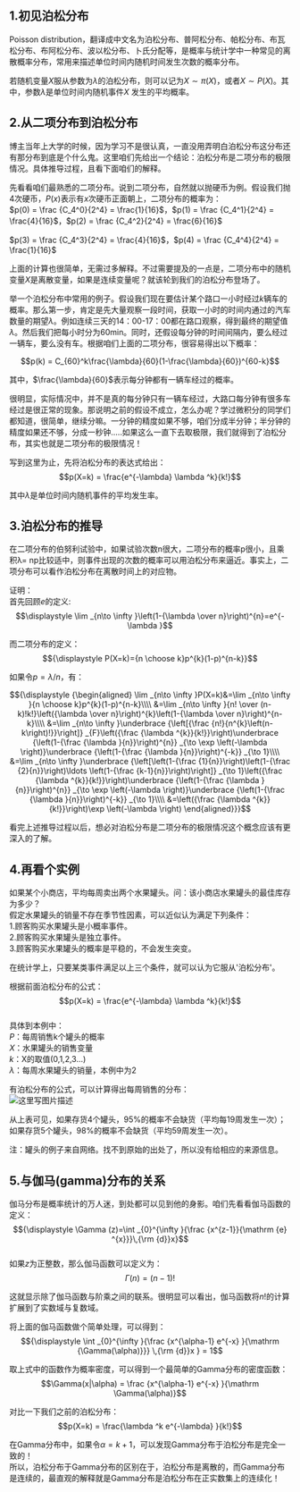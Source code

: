 ## 1.初见泊松分布
Poisson distribution，翻译成中文名为泊松分布、普阿松分布、帕松分布、布瓦松分布、布阿松分布、波以松分布、卜氏分配等，是概率与统计学中一种常见的离散概率分布，常用来描述单位时间内随机时间发生次数的概率分布。  

若随机变量$X$服从参数为$\lambda$的泊松分布，则可以记为$X \sim \pi(X)$，或者$X \sim P(X)$。其中，参数$\lambda$是单位时间内随机事件$X$ 发生的平均概率。  

## 2.从二项分布到泊松分布
博主当年上大学的时候，因为学习不是很认真，一直没用弄明白泊松分布这分布还有那分布到底是个什么鬼。这里咱们先给出一个结论：泊松分布是二项分布的极限情况。具体推导过程，且看下面咱们的解释。  

先看看咱们最熟悉的二项分布。说到二项分布，自然就以抛硬币为例。假设我们抛4次硬币，$P(x)$表示有$x$次硬币正面朝上，二项分布的概率为：  
$p(0) = \frac {C_4^0}{2^4} = \frac{1}{16}$，$p(1) = \frac {C_4^1}{2^4} = \frac{4}{16}$，$p(2) = \frac {C_4^2}{2^4} = \frac{6}{16}$  

$p(3) = \frac {C_4^3}{2^4} = \frac{4}{16}$，$p(4) = \frac {C_4^4}{2^4} = \frac{1}{16}$  

上面的计算也很简单，无需过多解释。不过需要提及的一点是，二项分布中的随机变量$X$是离散变量，如果是连续变量呢？就该轮到我们的泊松分布登场了。  


举一个泊松分布中常用的例子。假设我们现在要估计某个路口一小时经过$k$辆车的概率。那么第一步，肯定是先大量观察一段时间，获取一小时的时间内通过的汽车数量的期望$\lambda$。例如连续三天的14：00-17：00都在路口观察，得到最终的期望值$\lambda$。然后我们把每小时分为60min。同时，还假设每分钟的时间间隔内，要么经过一辆车，要么没有车。根据咱们上面的二项分布，很容易得出以下概率：  

$$p(k) = C_{60}^k\frac{\lambda}{60}(1-\frac{\lambda}{60})^{60-k}$$  

其中，$\frac{\lambda}{60}$表示每分钟都有一辆车经过的概率。  

很明显，实际情况中，并不是真的每分钟只有一辆车经过，大路口每分钟有很多车经过是很正常的现象。那说明之前的假设不成立，怎么办呢？学过微积分的同学们都知道，很简单，继续分嘛。一分钟的精度如果不够，咱们分成半分钟；半分钟的精度如果还不够，分成一秒钟.....如果这么一直下去取极限，我们就得到了泊松分布，其实也就是二项分布的极限情况！  

写到这里为止，先将泊松分布的表达式给出：  
$$p(X=k) = \frac{e^{-\lambda} \lambda ^k}{k!}$$  

其中$\lambda$是单位时间内随机事件的平均发生率。  

## 3.泊松分布的推导  
在二项分布的伯努利试验中，如果试验次数n很大，二项分布的概率p很小，且乘积λ= np比较适中，则事件出现的次数的概率可以用泊松分布来逼近。事实上，二项分布可以看作泊松分布在离散时间上的对应物。  

证明：  
首先回顾$e$的定义:  
$$\displaystyle \lim _{n\to \infty }\left(1-{\lambda  \over n}\right)^{n}=e^{-\lambda }$$  

而二项分布的定义：  
$${\displaystyle P(X=k)={n \choose k}p^{k}(1-p)^{n-k}}$$  

如果令$p = \lambda / n$，有：  

$${\displaystyle {\begin{aligned}
\lim _{n\to \infty }P(X=k)&=\lim _{n\to \infty }{n \choose k}p^{k}(1-p)^{n-k}\\\\  
&=\lim _{n\to \infty }{n! \over (n-k)!k!}\left({\lambda  \over n}\right)^{k}\left(1-{\lambda  \over n}\right)^{n-k}\\\\
&=\lim _{n\to \infty }\underbrace {\left[{\frac {n!}{n^{k}\left(n-k\right)!}}\right]} _{F}\left({\frac {\lambda ^{k}}{k!}}\right)\underbrace {\left(1-{\frac {\lambda }{n}}\right)^{n}} _{\to \exp \left(-\lambda \right)}\underbrace {\left(1-{\frac {\lambda }{n}}\right)^{-k}} _{\to 1}\\\\
&=\lim _{n\to \infty }\underbrace {\left[\left(1-{\frac {1}{n}}\right)\left(1-{\frac {2}{n}}\right)\ldots \left(1-{\frac {k-1}{n}}\right)\right]} _{\to 1}\left({\frac {\lambda ^{k}}{k!}}\right)\underbrace {\left(1-{\frac {\lambda }{n}}\right)^{n}} _{\to \exp \left(-\lambda \right)}\underbrace {\left(1-{\frac {\lambda }{n}}\right)^{-k}} _{\to 1}\\\\
&=\left({\frac {\lambda ^{k}}{k!}}\right)\exp \left(-\lambda \right)
\end{aligned}}}$$  


看完上述推导过程以后，想必对泊松分布是二项分布的极限情况这个概念应该有更深入的了解。  

## 4.再看个实例
如果某个小商店，平均每周卖出两个水果罐头。问：该小商店水果罐头的最佳库存为多少？  
假定水果罐头的销量不存在季节性因素，可以近似认为满足下列条件：  
1.顾客购买水果罐头是小概率事件。  
2.顾客购买水果罐头是独立事件。  
3.顾客购买水果罐头的概率是平稳的，不会发生突变。  

在统计学上，只要某类事件满足以上三个条件，就可以认为它服从'泊松分布'。  

根据前面泊松分布的公式：  
$$p(X=k) = \frac{e^{-\lambda} \lambda ^k}{k!}$$  
具体到本例中：  
$P$：每周销售k个罐头的概率  
$X$：水果罐头的销售变量  
$k$：X的取值(0,1,2,3...)  
$\lambda$：每周水果罐头的销量，本例中为2  

有泊松分布的公式，可以计算得出每周销售的分布：  
![这里写图片描述](https://imgconvert.csdnimg.cn/aHR0cDovL2ltZy5ibG9nLmNzZG4ubmV0LzIwMTYwODI0MTgwNjUyNzQ1?x-oss-process=image/format,png)  

从上表可见，如果存货4个罐头，95%的概率不会缺货（平均每19周发生一次）；如果存货5个罐头，98%的概率不会缺货（平均59周发生一次）。  

注：罐头的例子来自网络。找不到原始的出处了，所以没有给相应的来源信息。  

## 5.与伽马(gamma)分布的关系
伽马分布是概率统计的万人迷，到处都可以见到他的身影。咱们先看看伽马函数的定义：  
$${\displaystyle \Gamma (z)=\int _{0}^{\infty }{\frac {x^{z-1}}{\mathrm {e} ^{x}}}\,{\rm {d}}x}$$  
如果$z$为正整数，那么伽马函数可以定义为：  
$$\Gamma(n) = (n-1) !$$  

这就显示除了伽马函数与阶乘之间的联系。很明显可以看出，伽马函数将$n!$的计算扩展到了实数域与复数域。  

将上面的伽马函数做个简单处理，可以得到：  
$${\displaystyle \int _{0}^{\infty }{\frac {x^{\alpha-1} e^{-x} }{\mathrm {\Gamma(\alpha)}}}  \,{\rm {d}}x } = 1$$  

取上式中的函数作为概率密度，可以得到一个最简单的Gamma分布的密度函数：  
$$\Gamma(x|\alpha) = \frac {x^{\alpha-1} e^{-x} }{\mathrm \Gamma(\alpha)}$$  

对比一下我们之前的泊松分布：  
$$p(X=k) = \frac{\lambda ^k e^{-\lambda} }{k!}$$  

在Gamma分布中，如果令$\alpha = k + 1$，可以发现Gamma分布于泊松分布是完全一致的！  
所以，泊松分布于Gamma分布的区别在于，泊松分布是离散的，而Gamma分布是连续的，最直观的解释就是Gamma分布是泊松分布在正实数集上的连续化！  